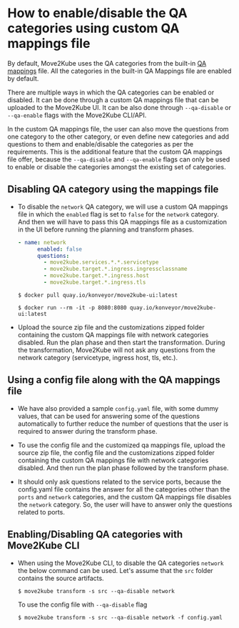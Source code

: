 # How to enable/disable the QA categories using custom QA mappings file

By default, Move2Kube uses the QA categories from the built-in [QA mappings](https://github.com/konveyor/move2kube/blob/main/assets/built-in/qa/qamappings.yaml) file. All the categories in the built-in QA Mappings file are enabled by default.

There are multiple ways in which the QA categories can be enabled or disabled. It can be done through a custom QA mappings file that can be uploaded to the Move2Kube UI. It can be also done through `--qa-disable` or `--qa-enable` flags with the Move2Kube CLI/API.

In the custom QA mappings file, the user can also move the questions from one category to the other category, or even define new categories and add questions to them and enable/disable the categories as per the requirements. This is the additional feature that the custom QA mappings file offer, because the `--qa-disable` and `--qa-enable` flags can only be used to enable or disable the categories amongst the existing set of categories.

## Disabling QA category using the mappings file

- To disable the `network` QA category, we will use a custom QA mappings file in which the `enabled` flag is set to `false` for the `network` category. And then we will have to pass this QA mappings file as a customization in the UI before running the planning and transform phases.

  ```yaml
  - name: network
        enabled: false
        questions:
          - move2kube.services.*.*.servicetype
          - move2kube.target.*.ingress.ingressclassname
          - move2kube.target.*.ingress.host
          - move2kube.target.*.ingress.tls
  ```
  
  ```console
  $ docker pull quay.io/konveyor/move2kube-ui:latest
  ```

  ```console
  $ docker run --rm -it -p 8080:8080 quay.io/konveyor/move2kube-ui:latest
  ```

- Upload the source zip file and the customizations zipped folder containing the custom QA mappings file with network categories disabled. Run the plan phase and then start the transformation. During the transformation, Move2Kube will not ask any questions from the network category (servicetype, ingress host, tls, etc.).

## Using a config file along with the QA mappings file

- We have also provided a sample `config.yaml` file, with some dummy values, that can be used for answering some of the questions automatically to further reduce the number of questions that the user is required to answer during the transform phase.

- To use the config file and the customized qa mappings file, upload the source zip file, the config file and the customizations zipped folder containing the custom QA mappings file with network categories disabled. And then run the plan phase followed by the transform phase.

- It should only ask questions related to the service ports, because the config.yaml file contains the answer for all the categories other than the `ports` and `network` categories, and the custom QA mappings file disables the `network` category. So, the user will have to answer only the questions related to ports.

## Enabling/Disabling QA categories with Move2Kube CLI

- When using the Move2Kube CLI, to disable the QA categories `network` the below command can be used. Let's assume that the `src` folder contains the source artifacts.

  ```console
  $ move2kube transform -s src --qa-disable network
  ```

  To use the config file with `--qa-disable` flag

  ```console
  $ move2kube transform -s src --qa-disable network -f config.yaml
  ```
